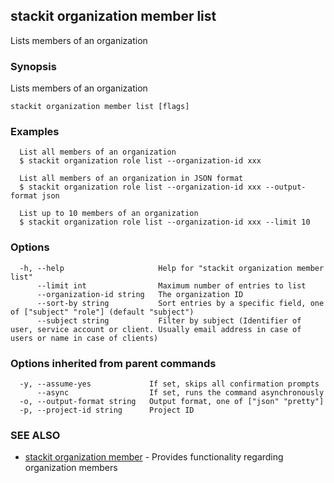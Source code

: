 ## stackit organization member list

Lists members of an organization

### Synopsis

Lists members of an organization

```
stackit organization member list [flags]
```

### Examples

```
  List all members of an organization
  $ stackit organization role list --organization-id xxx

  List all members of an organization in JSON format
  $ stackit organization role list --organization-id xxx --output-format json

  List up to 10 members of an organization
  $ stackit organization role list --organization-id xxx --limit 10
```

### Options

```
  -h, --help                     Help for "stackit organization member list"
      --limit int                Maximum number of entries to list
      --organization-id string   The organization ID
      --sort-by string           Sort entries by a specific field, one of ["subject" "role"] (default "subject")
      --subject string           Filter by subject (Identifier of user, service account or client. Usually email address in case of users or name in case of clients)
```

### Options inherited from parent commands

```
  -y, --assume-yes             If set, skips all confirmation prompts
      --async                  If set, runs the command asynchronously
  -o, --output-format string   Output format, one of ["json" "pretty"]
  -p, --project-id string      Project ID
```

### SEE ALSO

* [stackit organization member](./stackit_organization_member.md)	 - Provides functionality regarding organization members

